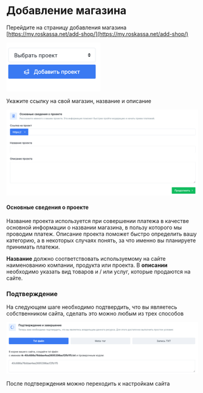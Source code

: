 # Добавление магазина

Перейдите на страницу добавления магазина [https://my.roskassa.net/add-shop/](https://my.roskassa.net/add-shop/)

![](../.gitbook/assets/image%20%2812%29.png)

Укажите ссылку на свой магазин, название  и  описание

![](../.gitbook/assets/image%20%2817%29.png)

#### Основные сведения о проекте

Название проекта используется при совершении платежа в качестве основной информации о названии магазина, в пользу которого мы проводим платеж. Описание проекта поможет быстро определить вашу категорию, а в некоторых случаях понять, за что именно вы планируете принимать платежи.

**Название** должно соответствовать используемому на сайте наименованию компании, продукта или проекта. В **описании** необходимо указать вид товаров и / или услуг, которые продаются на сайте.

### Подтверждение

На следующем шаге необходимо подтвердить, что вы являетесь собственником сайта, сделать это можно любым из трех способов

![](../.gitbook/assets/image%20%2813%29.png)

После подтверждения можно переходить к настройкам сайта

